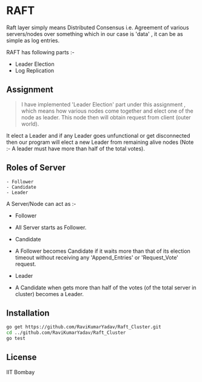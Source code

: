 RAFT
=========

Raft layer simply means Distributed Consensus i.e. Agreement of various servers/nodes over something which in our case is 'data' , it can be as simple as log entries.

RAFT has following parts :-
  - Leader Election
  - Log Replication

Assignment
----------

> I have implemented 'Leader Election' part under this assignment , which means how various nodes come together and elect one of the node as leader. This node then will obtain request from client (outer world).


It elect a Leader and if any Leader goes unfunctional or get disconnected then our program will elect a new Leader from remaining alive nodes (Note :- A leader must have more than half of the total votes).


Roles of Server
---------------

```
- Follower
- Candidate
- Leader
```


A Server/Node can act as :-
- Follower
 * All Server starts as Follower. 
- Candidate
 * A Follower becomes Candidate if it waits more than that of its election timeout without receiving any 'Append_Entries' or 'Request_Vote' request.
- Leader
 * A Candidate when gets more than half of the votes (of the total server in cluster) becomes a Leader.


Installation
--------------

```sh
go get https://github.com/RaviKumarYadav/Raft_Cluster.git
cd ../github.com/RaviKumarYadav/Raft_Cluster
go test
```

License
----

IIT Bombay

[IITB]:http://www.cse.iitb.ac.in/

    

